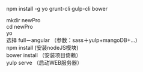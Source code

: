 npm install -g yo grunt-cli gulp-cli bower  

mkdir newPro  
cd newPro  
yo   
	选择 full－angular   （参数：sass＋yulp+mangoDB+...）  
npm install    (安装nodeJS模块)  
bower install   （安装项目倚赖）  
yulp serve     （启动WEB服务器）  
